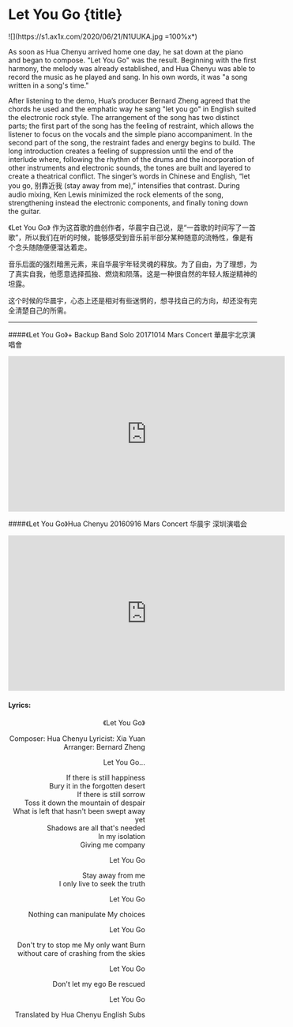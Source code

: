 # Let You Go {title}
<div class="background" markdown="1">
![](https://s1.ax1x.com/2020/06/21/N1UUKA.jpg =100%x*)
</div>

As soon as Hua Chenyu arrived home one day, he sat down at the piano and began to compose. "Let You Go" was the result. Beginning with the first harmony, the melody was already established, and Hua Chenyu was able to record the music as he played and sang. In his own words, it was "a song written in a song's time."

After listening to the demo, Hua’s producer Bernard Zheng agreed that the chords he used and the emphatic way he sang "let you go" in English suited the electronic rock style. The arrangement of the song has two distinct parts; the first part of the song has the feeling of restraint, which allows the listener to focus on the vocals and the simple piano accompaniment. In the second part of the song, the restraint fades and energy begins to build. The long introduction creates a feeling of suppression until the end of the interlude where, following the rhythm of the drums and the incorporation of other instruments and electronic sounds, the tones are built and layered to create a theatrical conflict. The singer’s words in Chinese and English, “let you go, 别靠近我 (stay away from me),” intensifies that contrast. During audio mixing, Ken Lewis minimized the rock elements of the song, strengthening instead the electronic components, and finally toning down the guitar.


《Let You Go》
作为这首歌的曲创作者，华晨宇自己说，是“一首歌的时间写了一首歌”，所以我们在听的时候，能够感受到音乐前半部分某种随意的流畅性，像是有个念头随随便便溜达着走。

音乐后面的强烈暗黑元素，来自华晨宇年轻灵魂的释放。为了自由，为了理想，为了真实自我，他愿意选择孤独、燃烧和陨落。这是一种很自然的年轻人叛逆精神的坦露。

这个时候的华晨宇，心态上还是相对有些迷惘的，想寻找自己的方向，却还没有完全清楚自己的所需。

---------------------------------

####《Let You Go》+ Backup Band Solo 20171014 Mars Concert
華晨宇北京演唱會

<iframe width="560" height="315" src="https://www.youtube.com/embed/NE7Kv2J8qdk" frameborder="0" allow="accelerometer; autoplay; encrypted-media; gyroscope; picture-in-picture" allowfullscreen></iframe>

####《Let You Go》Hua Chenyu 20160916 Mars Concert
华晨宇 深圳演唱会

<iframe width="560" height="315" src="https://www.youtube.com/embed/L6PoGTOG4qw" frameborder="0" allow="accelerometer; autoplay; encrypted-media; gyroscope; picture-in-picture" allowfullscreen></iframe>

#### Lyrics:
<div class="box">
<div class="lyrics" style="width: 55%; text-align: right">
《Let You Go》

Composer: Hua Chenyu 
Lyricist: Xia Yuan 
Arranger: Bernard Zheng 

Let You Go...

If there is still happiness  
Bury it in the forgotten desert  
If there is still sorrow  
Toss it down the mountain of despair  
What is left that hasn't been swept away yet  
Shadows are all that's needed  
In my isolation  
Giving me company  

Let You Go

Stay away from me  
I only live to seek the truth  

Let You Go

Nothing can manipulate
My choices

Let You Go

Don't try to stop me
My only want
Burn without care of crashing from the skies

Let You Go

Don't let my ego
Be rescued

Let You Go

Translated by Hua Chenyu English Subs
</div>
